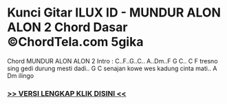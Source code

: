 
 # Kunci Gitar ILUX ID - MUNDUR ALON ALON 2 Chord Dasar ©ChordTela.com 5gika


Chord MUNDUR ALON ALON 2 Intro : C..F..G..C.. A..Dm..F G C.. C F tresno sing gedi durung mesti dadi.. G C senajan kowe wes kadung cinta mati.. A Dm ilingo

###  <a href="https://shortlighzx.web.app?sq=Kunci Gitar ILUX ID - MUNDUR ALON ALON 2 Chord Dasar ©ChordTela.com"> >> VERSI LENGKAP KLIK DISINI << </a>

